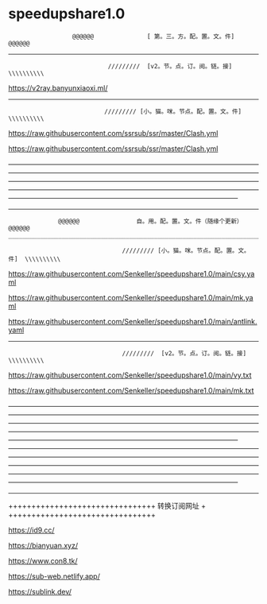 # speedupshare1.0
                      @@@@@@               [ 第。三。方。配。置。文。件]                                         @@@@@@
_________________________________________________________________________________________________________________________________________________________________________________
                                /////////  [v2。节。点。订。阅。链。接]  \\\\\\\\\\


https://v2ray.banyunxiaoxi.ml/

_________________________________________________________________________________________________________________________________________________________________________________
                               ///////// [小。猫。咪。节点。配。置。文。件]  \\\\\\\\\\


https://raw.githubusercontent.com/ssrsub/ssr/master/Clash.yml

https://raw.githubusercontent.com/ssrsub/ssr/master/Clash.yml

—————————————————————————————————————————————————————————————————————————————————————————————————————————————————————————————————————————————————————————————————————————————————
_________________________________________________________________________________________________________________________________________________________________________________

  
                  @@@@@@                自。用。配。置。文。件（随缘个更新）                                 @@@@@@                      _________________________________________________________________________________________________________________________________________________________________________________

                                    ///////// [小。猫。咪。节点。配。置。文。件]  \\\\\\\\\\


https://raw.githubusercontent.com/Senkeller/speedupshare1.0/main/csy.yaml

https://raw.githubusercontent.com/Senkeller/speedupshare1.0/main/mk.yaml

https://raw.githubusercontent.com/Senkeller/speedupshare1.0/main/antlink.yaml

_________________________________________________________________________________________________________________________________________________________________________________

                                    /////////  [v2。节。点。订。阅。链。接]  \\\\\\\\\\


https://raw.githubusercontent.com/Senkeller/speedupshare1.0/main/vy.txt

https://raw.githubusercontent.com/Senkeller/speedupshare1.0/main/mk.txt

—————————————————————————————————————————————————————————————————————————————————————————————————————————————————————————————————————————————————————————————————————————————————
—————————————————————————————————————————————————————————————————————————————————————————————————————————————————————————————————————————————————————————————————————————————————







_________________________________________________________________________________________________________________________________________________________________________________
++++++++++++++++++++++++++++++++
转换订阅网址                    +
++++++++++++++++++++++++++++++++

https://id9.cc/

https://bianyuan.xyz/

https://www.con8.tk/

https://sub-web.netlify.app/

https://sublink.dev/
